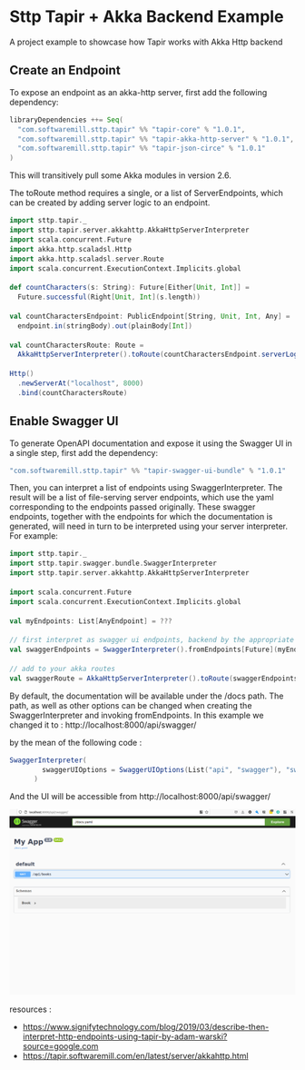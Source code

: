 # Sttp Tapir + Akka Backend Example
A project example to showcase how Tapir works with Akka Http backend

## Create an Endpoint
To expose an endpoint as an akka-http server, first add the following dependency:
```sbt
libraryDependencies ++= Seq(
  "com.softwaremill.sttp.tapir" %% "tapir-core" % "1.0.1",
  "com.softwaremill.sttp.tapir" %% "tapir-akka-http-server" % "1.0.1",
  "com.softwaremill.sttp.tapir" %% "tapir-json-circe" % "1.0.1"
)
```
This will transitively pull some Akka modules in version 2.6.

The toRoute method requires a single, or a list of ServerEndpoints, which can be created by adding server logic to an endpoint.

```scala
import sttp.tapir._
import sttp.tapir.server.akkahttp.AkkaHttpServerInterpreter
import scala.concurrent.Future
import akka.http.scaladsl.Http
import akka.http.scaladsl.server.Route
import scala.concurrent.ExecutionContext.Implicits.global

def countCharacters(s: String): Future[Either[Unit, Int]] = 
  Future.successful(Right[Unit, Int](s.length))

val countCharactersEndpoint: PublicEndpoint[String, Unit, Int, Any] = 
  endpoint.in(stringBody).out(plainBody[Int])
  
val countCharactersRoute: Route = 
  AkkaHttpServerInterpreter().toRoute(countCharactersEndpoint.serverLogic(countCharacters))

Http()
  .newServerAt("localhost", 8000)
  .bind(countCharactersRoute)
```

## Enable Swagger UI
To generate OpenAPI documentation and expose it using the Swagger UI in a single step, first add the dependency:
```sbt
"com.softwaremill.sttp.tapir" %% "tapir-swagger-ui-bundle" % "1.0.1"
```

Then, you can interpret a list of endpoints using SwaggerInterpreter. The result will be a list of file-serving server endpoints, which use the yaml corresponding to the endpoints passed originally. These swagger endpoints, together with the endpoints for which the documentation is generated, will need in turn to be interpreted using your server interpreter. For example:
```scala
import sttp.tapir._
import sttp.tapir.swagger.bundle.SwaggerInterpreter
import sttp.tapir.server.akkahttp.AkkaHttpServerInterpreter

import scala.concurrent.Future
import scala.concurrent.ExecutionContext.Implicits.global

val myEndpoints: List[AnyEndpoint] = ???

// first interpret as swagger ui endpoints, backend by the appropriate yaml
val swaggerEndpoints = SwaggerInterpreter().fromEndpoints[Future](myEndpoints, "My App", "1.0")

// add to your akka routes
val swaggerRoute = AkkaHttpServerInterpreter().toRoute(swaggerEndpoints)
```

By default, the documentation will be available under the /docs path. The path, as well as other options can be changed when creating the SwaggerInterpreter and invoking fromEndpoints.
In this example we changed it to :
http://localhost:8000/api/swagger/

by the mean of the following code :
```scala
SwaggerInterpreter(
        swaggerUIOptions = SwaggerUIOptions(List("api", "swagger"), "swagger.yaml", Nil, useRelativePaths = true)
      )
```

And the UI will be accessible from http://localhost:8000/api/swagger/

![](./images/swagger.png)




resources :
- https://www.signifytechnology.com/blog/2019/03/describe-then-interpret-http-endpoints-using-tapir-by-adam-warski?source=google.com
- https://tapir.softwaremill.com/en/latest/server/akkahttp.html